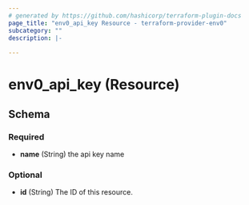 ```yaml
---
# generated by https://github.com/hashicorp/terraform-plugin-docs
page_title: "env0_api_key Resource - terraform-provider-env0"
subcategory: ""
description: |-
  
---
```


# env0_api_key (Resource)





<!-- schema generated by tfplugindocs -->
## Schema

### Required

- **name** (String) the api key name

### Optional

- **id** (String) The ID of this resource.


